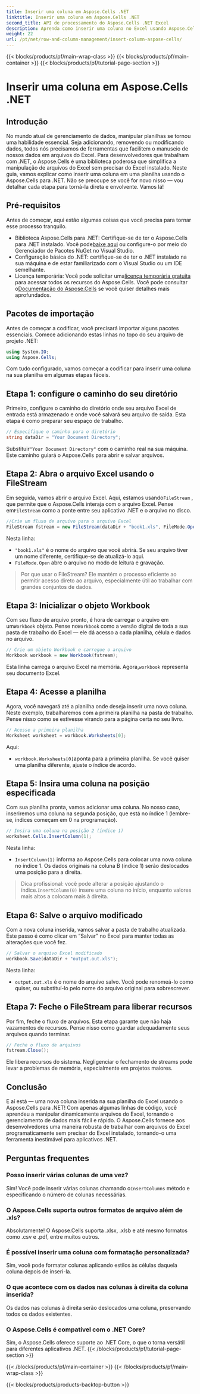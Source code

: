```yaml
---
title: Inserir uma coluna em Aspose.Cells .NET
linktitle: Inserir uma coluna em Aspose.Cells .NET
second_title: API de processamento do Aspose.Cells .NET Excel
description: Aprenda como inserir uma coluna no Excel usando Aspose.Cells para .NET. Siga nosso guia simples passo a passo para adicionar uma nova coluna perfeitamente. Perfeito para desenvolvedores .NET.
weight: 22
url: /pt/net/row-and-column-management/insert-column-aspose-cells/
---
```


{{< blocks/products/pf/main-wrap-class >}}
{{< blocks/products/pf/main-container >}}
{{< blocks/products/pf/tutorial-page-section >}}

# Inserir uma coluna em Aspose.Cells .NET

## Introdução
No mundo atual de gerenciamento de dados, manipular planilhas se tornou uma habilidade essencial. Seja adicionando, removendo ou modificando dados, todos nós precisamos de ferramentas que facilitem o manuseio de nossos dados em arquivos do Excel. Para desenvolvedores que trabalham com .NET, o Aspose.Cells é uma biblioteca poderosa que simplifica a manipulação de arquivos do Excel sem precisar do Excel instalado. Neste guia, vamos explicar como inserir uma coluna em uma planilha usando o Aspose.Cells para .NET. Não se preocupe se você for novo nisso — vou detalhar cada etapa para torná-la direta e envolvente. Vamos lá!
## Pré-requisitos
Antes de começar, aqui estão algumas coisas que você precisa para tornar esse processo tranquilo.
-  Biblioteca Aspose.Cells para .NET: Certifique-se de ter o Aspose.Cells para .NET instalado. Você pode[baixe aqui](https://releases.aspose.com/cells/net/) ou configure-o por meio do Gerenciador de Pacotes NuGet no Visual Studio.
- Configuração básica do .NET: certifique-se de ter o .NET instalado na sua máquina e de estar familiarizado com o Visual Studio ou um IDE semelhante.
- Licença temporária: Você pode solicitar uma[licença temporária gratuita](https://purchase.aspose.com/temporary-license/) para acessar todos os recursos do Aspose.Cells.
 Você pode consultar o[Documentação do Aspose.Cells](https://reference.aspose.com/cells/net/) se você quiser detalhes mais aprofundados.
## Pacotes de importação
Antes de começar a codificar, você precisará importar alguns pacotes essenciais. Comece adicionando estas linhas no topo do seu arquivo de projeto .NET:
```csharp
using System.IO;
using Aspose.Cells;
```
Com tudo configurado, vamos começar a codificar para inserir uma coluna na sua planilha em algumas etapas fáceis.
## Etapa 1: configure o caminho do seu diretório
Primeiro, configure o caminho do diretório onde seu arquivo Excel de entrada está armazenado e onde você salvará seu arquivo de saída. Esta etapa é como preparar seu espaço de trabalho.
```csharp
// Especifique o caminho para o diretório
string dataDir = "Your Document Directory";
```
 Substituir`"Your Document Directory"` com o caminho real na sua máquina. Este caminho guiará o Aspose.Cells para abrir e salvar arquivos.
## Etapa 2: Abra o arquivo Excel usando o FileStream
 Em seguida, vamos abrir o arquivo Excel. Aqui, estamos usando`FileStream` , que permite que o Aspose.Cells interaja com o arquivo Excel. Pense em`FileStream` como a ponte entre seu aplicativo .NET e o arquivo no disco.
```csharp
//Crie um fluxo de arquivo para o arquivo Excel
FileStream fstream = new FileStream(dataDir + "book1.xls", FileMode.Open);
```
Nesta linha:
- `"book1.xls"` é o nome do arquivo que você abrirá. Se seu arquivo tiver um nome diferente, certifique-se de atualizá-lo aqui.
- `FileMode.Open` abre o arquivo no modo de leitura e gravação.
> Por que usar o FileStream? Ele mantém o processo eficiente ao permitir acesso direto ao arquivo, especialmente útil ao trabalhar com grandes conjuntos de dados.
## Etapa 3: Inicializar o objeto Workbook
 Com seu fluxo de arquivo pronto, é hora de carregar o arquivo em um`Workbook` objeto. Pense no`Workbook` como a versão digital de toda a sua pasta de trabalho do Excel — ele dá acesso a cada planilha, célula e dados no arquivo.
```csharp
// Crie um objeto Workbook e carregue o arquivo
Workbook workbook = new Workbook(fstream);
```
 Esta linha carrega o arquivo Excel na memória. Agora,`workbook` representa seu documento Excel.
## Etapa 4: Acesse a planilha
Agora, você navegará até a planilha onde deseja inserir uma nova coluna. Neste exemplo, trabalharemos com a primeira planilha na pasta de trabalho. Pense nisso como se estivesse virando para a página certa no seu livro.
```csharp
// Acesse a primeira planilha
Worksheet worksheet = workbook.Worksheets[0];
```
Aqui:
- `workbook.Worksheets[0]`aponta para a primeira planilha. Se você quiser uma planilha diferente, ajuste o índice de acordo.
## Etapa 5: Insira uma coluna na posição especificada
Com sua planilha pronta, vamos adicionar uma coluna. No nosso caso, inseriremos uma coluna na segunda posição, que está no índice 1 (lembre-se, índices começam em 0 na programação).
```csharp
// Insira uma coluna na posição 2 (índice 1)
worksheet.Cells.InsertColumn(1);
```
Nesta linha:
- `InsertColumn(1)` informa ao Aspose.Cells para colocar uma nova coluna no índice 1. Os dados originais na coluna B (índice 1) serão deslocados uma posição para a direita.
>  Dica profissional: você pode alterar a posição ajustando o índice.`InsertColumn(0)` insere uma coluna no início, enquanto valores mais altos a colocam mais à direita.
## Etapa 6: Salve o arquivo modificado
Com a nova coluna inserida, vamos salvar a pasta de trabalho atualizada. Este passo é como clicar em “Salvar” no Excel para manter todas as alterações que você fez.
```csharp
// Salvar o arquivo Excel modificado
workbook.Save(dataDir + "output.out.xls");
```
Nesta linha:
- `output.out.xls` é o nome do arquivo salvo. Você pode renomeá-lo como quiser, ou substituí-lo pelo nome do arquivo original para sobrescrever.
## Etapa 7: Feche o FileStream para liberar recursos
Por fim, feche o fluxo de arquivos. Esta etapa garante que não haja vazamentos de recursos. Pense nisso como guardar adequadamente seus arquivos quando terminar.
```csharp
// Feche o fluxo de arquivos
fstream.Close();
```
Ele libera recursos do sistema. Negligenciar o fechamento de streams pode levar a problemas de memória, especialmente em projetos maiores.
## Conclusão
E aí está — uma nova coluna inserida na sua planilha do Excel usando o Aspose.Cells para .NET! Com apenas algumas linhas de código, você aprendeu a manipular dinamicamente arquivos do Excel, tornando o gerenciamento de dados mais fácil e rápido. O Aspose.Cells fornece aos desenvolvedores uma maneira robusta de trabalhar com arquivos do Excel programaticamente sem precisar do Excel instalado, tornando-o uma ferramenta inestimável para aplicativos .NET.
## Perguntas frequentes
### Posso inserir várias colunas de uma vez?  
 Sim! Você pode inserir várias colunas chamando o`InsertColumns` método e especificando o número de colunas necessárias.
### O Aspose.Cells suporta outros formatos de arquivo além de .xls?  
Absolutamente! O Aspose.Cells suporta .xlsx, .xlsb e até mesmo formatos como .csv e .pdf, entre muitos outros.
### É possível inserir uma coluna com formatação personalizada?  
Sim, você pode formatar colunas aplicando estilos às células daquela coluna depois de inseri-la.
### O que acontece com os dados nas colunas à direita da coluna inserida?  
Os dados nas colunas à direita serão deslocados uma coluna, preservando todos os dados existentes.
### O Aspose.Cells é compatível com o .NET Core?  
Sim, o Aspose.Cells oferece suporte ao .NET Core, o que o torna versátil para diferentes aplicativos .NET.
{{< /blocks/products/pf/tutorial-page-section >}}

{{< /blocks/products/pf/main-container >}}
{{< /blocks/products/pf/main-wrap-class >}}

{{< blocks/products/products-backtop-button >}}
